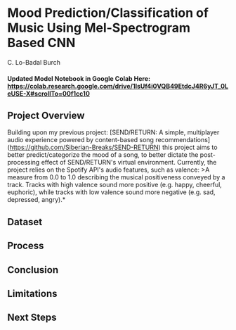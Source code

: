 # Mood Prediction/Classification of Music Using Mel-Spectrogram Based CNN
C. Lo-Badal Burch


#### Updated Model Notebook in Google Colab Here: https://colab.research.google.com/drive/1lsUf4i0VQB49EtdcJ4R6yJT_0LeUSE-X#scrollTo=00f1cc10

## Project Overview
Building upon my previous project: [SEND/RETURN: A simple, multiplayer audio experience powered by content-based song recommendations] (https://github.com/Siberian-Breaks/SEND-RETURN) this project aims to better predict/categorize the mood of a song, to better dictate the post-processing effect of SEND/RETURN's virtual environment. Currently, the project relies on the Spotify API's audio features, such as valence: >A measure from 0.0 to 1.0 describing the musical positiveness conveyed by a track. Tracks with high valence sound more positive (e.g. happy, cheerful, euphoric), while tracks with low valence sound more negative (e.g. sad, depressed, angry).*

## Dataset

## Process

## Conclusion


## Limitations


## Next Steps


